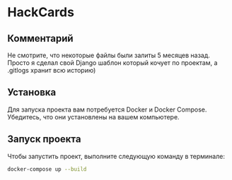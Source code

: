 # HackCards

## Комментарий
Не смотрите, что некоторые файлы были залиты 5 месяцев назад. Просто я сделал свой Django шаблон который кочует по проектам, а .gitlogs хранит всю историю)

## Установка

Для запуска проекта вам потребуется Docker и Docker Compose. Убедитесь, что они установлены на вашем компьютере.

## Запуск проекта

Чтобы запустить проект, выполните следующую команду в терминале:

```bash
docker-compose up --build
